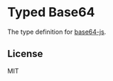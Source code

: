 # Typed Base64

The type definition for [base64-js](https://github.com/beatgammit/base64-js).

## License

MIT
